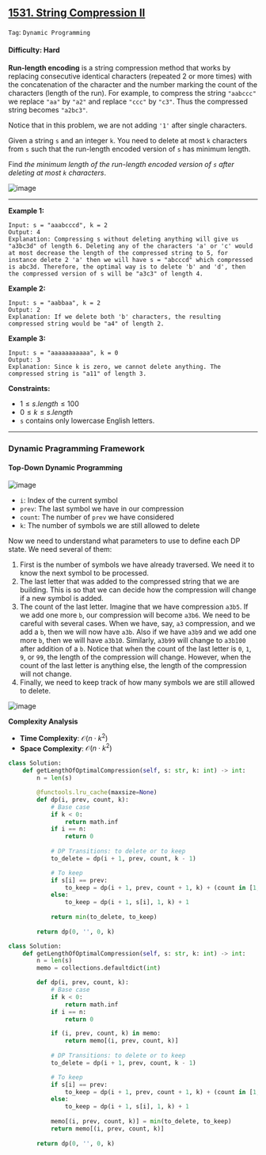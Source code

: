 ## [1531. String Compression II](https://leetcode.com/problems/string-compression-ii)

```Tag```: ```Dynamic Programming```

#### Difficulty: Hard

__Run-length encoding__ is a string compression method that works by replacing consecutive identical characters (repeated 2 or more times) with the concatenation of the character and the number marking the count of the characters (length of the run). For example, to compress the string ```"aabccc"``` we replace ```"aa"``` by ```"a2"``` and replace ```"ccc"``` by ```"c3"```. Thus the compressed string becomes ```"a2bc3"```.

Notice that in this problem, we are not adding ```'1'``` after single characters.

Given a string ```s``` and an integer ```k```. You need to delete at most ```k``` characters from ```s``` such that the run-length encoded version of ```s``` has minimum length.

Find _the minimum length of the run-length encoded version of ```s``` after deleting at most ```k``` characters_.

![image](https://github.com/quananhle/Python/assets/35042430/5fd4dce4-a28a-4d7e-9376-44677d1bf29d)

---

__Example 1:__
```
Input: s = "aaabcccd", k = 2
Output: 4
Explanation: Compressing s without deleting anything will give us "a3bc3d" of length 6. Deleting any of the characters 'a' or 'c' would at most decrease the length of the compressed string to 5, for instance delete 2 'a' then we will have s = "abcccd" which compressed is abc3d. Therefore, the optimal way is to delete 'b' and 'd', then the compressed version of s will be "a3c3" of length 4.
```

__Example 2:__
```
Input: s = "aabbaa", k = 2
Output: 2
Explanation: If we delete both 'b' characters, the resulting compressed string would be "a4" of length 2.
```

__Example 3:__
```
Input: s = "aaaaaaaaaaa", k = 0
Output: 3
Explanation: Since k is zero, we cannot delete anything. The compressed string is "a11" of length 3.
```

__Constraints:__

- $1 \le s.length \le 100$
- $0 \le k \le s.length$
- ```s``` contains only lowercase English letters.

---

### Dynamic Pragramming Framework

#### Top-Down Dynamic Programming

![image](https://leetcode.com/problems/string-compression-ii/Figures/1531/1531_1.png)

- ```i```: Index of the current symbol
- ```prev```: The last symbol we have in our compression
- ```count```: The number of ```prev``` we have considered
- ```k```: The number of symbols we are still allowed to delete

Now we need to understand what parameters to use to define each DP state. We need several of them:

1. First is the number of symbols we have already traversed. We need it to know the next symbol to be processed.
2. The last letter that was added to the compressed string that we are building. This is so that we can decide how the compression will change if a new symbol is added.
3. The count of the last letter. Imagine that we have compression ```a3b5```. If we add one more ```b```, our compression will become ```a3b6```. We need to be careful with several cases. When we have, say, ```a3``` compression, and we add a ```b```, then we will now have ```a3b```. Also if we have ```a3b9``` and we add one more ```b```, then we will have ```a3b10```. Similarly, ```a3b99``` will change to ```a3b100``` after addition of a ```b```. Notice that when the count of the last letter is ```0```, ```1```, ```9```, or ```99```, the length of the compression will change. However, when the count of the last letter is anything else, the length of the compression will not change.
4. Finally, we need to keep track of how many symbols we are still allowed to delete.

![image](https://leetcode.com/problems/string-compression-ii/Figures/1531/1531_2.png)

__Complexity Analysis__

- __Time Complexity__: $\mathcal{O}(n \cdot k^2)$
- __Space Complexity__: $\mathcal{O}(n \cdot k^2)$

```Python
class Solution:
    def getLengthOfOptimalCompression(self, s: str, k: int) -> int:
        n = len(s)

        @functools.lru_cache(maxsize=None)
        def dp(i, prev, count, k):
            # Base case
            if k < 0:
                return math.inf
            if i == n:
                return 0
            
            # DP Transitions: to delete or to keep
            to_delete = dp(i + 1, prev, count, k - 1)

            # To keep
            if s[i] == prev:
                to_keep = dp(i + 1, prev, count + 1, k) + (count in [1, 9, 99])
            else:
                to_keep = dp(i + 1, s[i], 1, k) + 1
            
            return min(to_delete, to_keep)
        
        return dp(0, '', 0, k)
```

```Python
class Solution:
    def getLengthOfOptimalCompression(self, s: str, k: int) -> int:
        n = len(s)
        memo = collections.defaultdict(int)

        def dp(i, prev, count, k):
            # Base case
            if k < 0:
                return math.inf
            if i == n:
                return 0

            if (i, prev, count, k) in memo:
                return memo[(i, prev, count, k)]
            
            # DP Transitions: to delete or to keep
            to_delete = dp(i + 1, prev, count, k - 1)

            # To keep
            if s[i] == prev:
                to_keep = dp(i + 1, prev, count + 1, k) + (count in [1, 9, 99])
            else:
                to_keep = dp(i + 1, s[i], 1, k) + 1
            
            memo[(i, prev, count, k)] = min(to_delete, to_keep)
            return memo[(i, prev, count, k)]
        
        return dp(0, '', 0, k)
```
